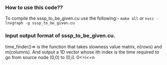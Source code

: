 ###  How to use this code??
To compile the sssp_to_be_given.cu use the following:-
`make all`
or `nvcc -lnvgraph -g sssp_to_be_given.cu`
### Input output format of sssp_to_be_given.cu.
time_finder()=> is the function that takes slowness value matrix, n(rows) and m(columns).
And output a 1D vector whose ith index is the time required to go from source node (0,0) to (0,i).
0<=i<=n   
